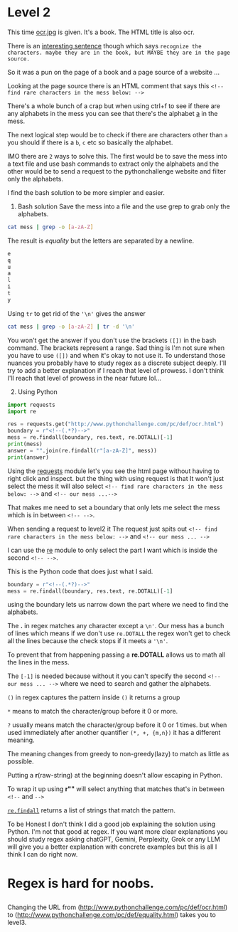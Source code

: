 # Level 2

This time [ocr.jpg](/2/ocr.jpg) is given. It's a book. 
The HTML title is also ocr. 

There is an [interesting sentence](/2/2.png) though  which says `recognize the characters. maybe they are in the book, but MAYBE they are in the page source.`

So it was a pun on the page of a book and a page source of a website ... 

Looking at the page source there is an HTML comment that says this `<!-- find rare characters in the mess below: -->`

There's a whole bunch of a crap but when using ctrl+f to see if there are any alphabets in the mess you can see that there's the alphabet [a](/2/a.png) in the mess. 

The next logical step would be to check if there are characters other than `a` you should if there is a `b`, `c` etc so basically the alphabet.

IMO there are `2` ways to solve this.
The first would be to save the mess into a text file and use bash commands to extract only the alphabets and the other would be to send a request to the pythonchallenge website and filter only the alphabets. 

I find the bash solution to be more simpler and easier.


1. Bash solution 
Save the mess into a file and the use grep to grab only the alphabets. 

```bash
cat mess | grep -o [a-zA-Z]
```

The result is *equality* but the letters are separated by a newline. 

```bash 
e
q
u
a
l
i
t
y
```

Using `tr` to get rid of the `'\n'` gives the answer 


```bash
cat mess | grep -o [a-zA-Z] | tr -d '\n'
```

You won't get the answer if you don't use the brackets `([])` in the bash command. The brackets represent a range. 
Sad thing is I'm not sure when you have to use `([])` and when it's okay to not use it. 
To understand those nuances you probably have to study regex as a discrete subject deeply. 
I'll try to add a better explanation if I reach that level of prowess.
I don't think I'll reach that level of prowess in the near future lol... 

2. Using Python 


```python
import requests
import re

res = requests.get("http://www.pythonchallenge.com/pc/def/ocr.html")
boundary = r"<!--(.*?)-->"
mess = re.findall(boundary, res.text, re.DOTALL)[-1]
print(mess)
answer = "".join(re.findall(r"[a-zA-Z]", mess))
print(answer)

```


Using the [requests](https://requests.readthedocs.io/en/latest/) module let's you see the html page without having to right click and inspect.
but the thing with using request is that It won't just select the mess it will also select `<!-- find rare characters in the mess below: -->` and `<!-- our mess ...-->`


That makes me need to set a boundary that only lets me select the mess which is in between `<!-- -->`. 

When sending a request to level2 it The request just spits out `<!-- find rare characters in the mess below: -->` and `<!-- our mess ... -->`

I can use the [re](https://docs.python.org/3/library/re.html) module  to only select the part I want which is inside the second  `<!-- -->`.

This is the Python code that does just what I said.

```python
boundary = r"<!--(.*?)-->"
mess = re.findall(boundary, res.text, re.DOTALL)[-1]
```


using the boundary lets us narrow down the part where we need to find the alphabets. 

The **.** in regex matches any character except a `\n'`. 
Our mess has a bunch of lines which means if we don't use `re.DOTALL` the regex won't get to check all the lines because  the check stops if it meets a `'\n'`. 

To prevent that from happening passing a **re.DOTALL** allows us to math all the lines in the mess. 

The `[-1]` is needed because without it you can't specify the second `<!-- our mess ... -->` where we need to search and gather the alphabets.

`()` in regex captures the pattern inside `()` it returns a group 

`*`  means to match the character/group before it 0 or more. 

`?` usually means match the character/group before it 0 or 1 times. but when used immediately after another quantifier `(*, +, {m,n})`
it has a different meaning.

The meaning changes from greedy to non-greedy(lazy) to match as little as possible.

Putting a **r**(raw-string) at the beginning doesn't allow escaping in Python. 

To wrap it up using **r"<!--(.*?)-->"** will select anything that matches that's in between `<!--` and `-->`

[`re.findall`](https://docs.python.org/3/library/re.html#re.findall) returns a list of strings that match the pattern.

To be Honest I don't think I did a good job explaining the solution using Python. I'm not that good at regex. 
If you want more clear explanations you should study regex asking chatGPT, Gemini, Perplexity, Grok or any LLM will give you a better explanation with concrete examples but this is all I think I can do right now. 

# <p>Regex is hard for noobs. <p> 

Changing the URL from (http://www.pythonchallenge.com/pc/def/ocr.html) to (http://www.pythonchallenge.com/pc/def/equality.html) takes you to level3.
